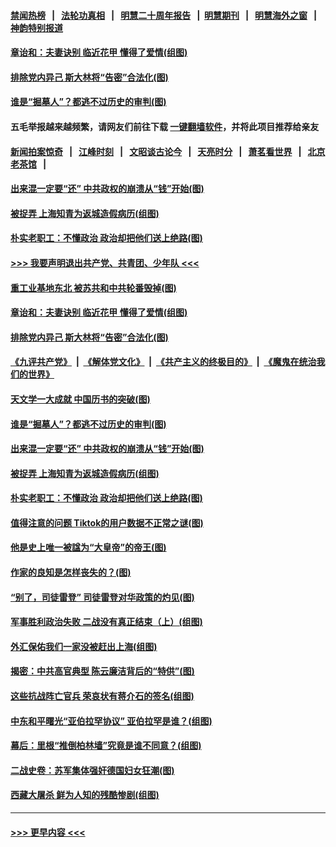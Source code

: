 #### [禁闻热榜](热点新闻.md?t=0)  &nbsp;&nbsp;|&nbsp;&nbsp; [法轮功真相](https://github.com/gfw-breaker/truth/blob/master/README.md?t=0) &nbsp;&nbsp;|&nbsp;&nbsp; [明慧二十周年报告](https://github.com/gfw-breaker/mh-reports/blob/master/README.md?t=0) &nbsp;&nbsp;|&nbsp;&nbsp;[明慧期刊](https://github.com/gfw-breaker/mh-qikan) &nbsp;&nbsp;|&nbsp;&nbsp; [明慧海外之窗](https://github.com/gfw-breaker/mh-news/blob/master/README.md?t=0) &nbsp;&nbsp;|&nbsp;&nbsp; [神韵特别报道](https://github.com/gfw-breaker/mh-news/blob/master/shenyun.md?t=0)
#### [章诒和：夫妻诀别 临近花甲 懂得了爱情(组图)](../pages/p6/944515.md?t=09210802) 
#### [排除党内异己 斯大林将“告密”合法化(图)](../pages/p6/945925.md?t=09210802) 
#### [谁是“掘墓人”？都逃不过历史的审判(图)](../pages/p6/946524.md?t=09210802) 
#### 五毛举报越来越频繁，请网友们前往下载 [一键翻墙软件](https://github.com/gfw-breaker/ssr-accounts)，并将此项目推荐给亲友
#### [新闻拍案惊奇](https://github.com/gfw-breaker/banned-news1/blob/master/pages/link4.md) &nbsp;&nbsp;|&nbsp;&nbsp; [江峰时刻](https://github.com/gfw-breaker/banned-news1/blob/master/pages/link4.md) &nbsp;&nbsp;|&nbsp;&nbsp; [文昭谈古论今](https://github.com/gfw-breaker/banned-news1/blob/master/pages/link4.md) &nbsp;&nbsp;|&nbsp;&nbsp; [天亮时分](https://github.com/gfw-breaker/banned-news1/blob/master/pages/link4.md) &nbsp;&nbsp;|&nbsp;&nbsp; [萧茗看世界](https://github.com/gfw-breaker/banned-news1/blob/master/pages/link4.md) &nbsp;&nbsp;|&nbsp;&nbsp; [北京老茶馆](https://github.com/gfw-breaker/banned-news1/blob/master/pages/link4.md) &nbsp;&nbsp;|&nbsp;&nbsp; 
#### [出来混一定要“还” 中共政权的崩溃从“钱”开始(图)](../pages/p6/946100.md?t=09210802) 
#### [被捉弄 上海知青为返城造假病历(组图)](../pages/p6/946340.md?t=09210802) 
#### [朴实老职工：不懂政治 政治却把他们送上绝路(图)](../pages/p6/945425.md?t=09210802) 
#### [>>> 我要声明退出共产党、共青团、少年队 <<<](https://github.com/begood0513/goodnews/blob/master/quit/letter.md) 
#### [重工业基地东北 被苏共和中共轮番毁掉(图)](../pages/p6/945521.md?t=09210802) 
#### [章诒和：夫妻诀别 临近花甲 懂得了爱情(组图)](../pages/p6/944515.md?t=09210802) 
#### [排除党内异己 斯大林将“告密”合法化(图)](../pages/p6/945925.md?t=09210802) 
#### [《九评共产党》](https://github.com/begood0513/9ping.md/blob/master/README.md) &nbsp;|&nbsp; [《解体党文化》](../../../../jtdwh.md/blob/master/README.md)  &nbsp;|&nbsp; [《共产主义的终极目的》](../../../../gczydzjmd.md/blob/master/README.md) &nbsp;|&nbsp; [《魔鬼在统治我们的世界》](../../../../mgztzwmdsj.md/blob/master/README.md) 
#### [天文学一大成就 中国历书的突破(图)](../pages/p6/945981.md?t=09210802) 
#### [谁是“掘墓人”？都逃不过历史的审判(图)](../pages/p6/946524.md?t=09210802) 
#### [出来混一定要“还” 中共政权的崩溃从“钱”开始(图)](../pages/p6/946100.md?t=09210802) 
#### [被捉弄 上海知青为返城造假病历(组图)](../pages/p6/946340.md?t=09210802) 
#### [朴实老职工：不懂政治 政治却把他们送上绝路(图)](../pages/p6/945425.md?t=09210802) 
#### [值得注意的问题 Tiktok的用户数据不正常之谜(图)](../pages/p6/946474.md?t=09210802) 
#### [他是史上唯一被諡为“大皇帝”的帝王(图)](../pages/p6/945923.md?t=09210802) 
#### [作家的良知是怎样丧失的？(图)](../pages/p6/946117.md?t=09210802) 
#### [“别了，司徒雷登” 司徒雷登对华政策的灼见(图)](../pages/p6/946301.md?t=09210802) 
#### [军事胜利政治失败 二战没有真正结束（上）(组图)](../pages/p6/943364.md?t=09210802) 
#### [外汇保佑我们一家没被赶出上海(组图)](../pages/p6/946064.md?t=09210802) 
#### [揭密：中共高官典型 陈云廉洁背后的“特供”(图)](../pages/p6/945363.md?t=09210802) 
#### [这些抗战阵亡官兵 荣哀状有蒋介石的签名(组图)](../pages/p6/945927.md?t=09210802) 
#### [中东和平曙光“亚伯拉罕协议” 亚伯拉罕是谁？(组图)](../pages/p6/946251.md?t=09210802) 
#### [幕后：里根“推倒柏林墙”究竟是谁不同意？(组图)](../pages/p6/946063.md?t=09210802) 
#### [二战史卷：苏军集体强奸德国妇女狂潮(图)](../pages/p6/945239.md?t=09210802) 
#### [西藏大屠杀 鲜为人知的残酷惨剧(组图)](../pages/p6/946048.md?t=09210802) 

----
#### [ >>> 更早内容 <<< ](../indexes/p6-earlier.md)
